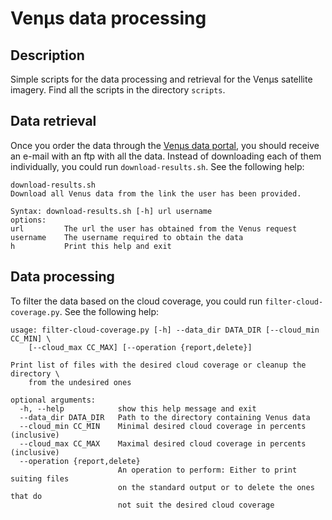 # Venµs data processing

## Description

Simple scripts for the data processing and retrieval for the Venµs satellite
imagery. Find all the scripts in the directory `scripts`.

## Data retrieval

Once you order the data through
the [Venµs data portal](https://venus.bgu.ac.il/venus/), you should receive
an e-mail with an ftp with all the data. Instead of downloading each of them
individually, you could run `download-results.sh`. See the following help:

```
download-results.sh
Download all Venus data from the link the user has been provided.

Syntax: download-results.sh [-h] url username
options:
url         The url the user has obtained from the Venus request
username    The username required to obtain the data
h           Print this help and exit
```

## Data processing

To filter the data based on the cloud coverage, you could run
`filter-cloud-coverage.py`. See the following help:

```
usage: filter-cloud-coverage.py [-h] --data_dir DATA_DIR [--cloud_min CC_MIN] \
    [--cloud_max CC_MAX] [--operation {report,delete}]

Print list of files with the desired cloud coverage or cleanup the directory \
    from the undesired ones

optional arguments:
  -h, --help            show this help message and exit
  --data_dir DATA_DIR   Path to the directory containing Venus data
  --cloud_min CC_MIN    Minimal desired cloud coverage in percents (inclusive)
  --cloud_max CC_MAX    Maximal desired cloud coverage in percents (inclusive)
  --operation {report,delete}
                        An operation to perform: Either to print suiting files
                        on the standard output or to delete the ones that do
                        not suit the desired cloud coverage
```
